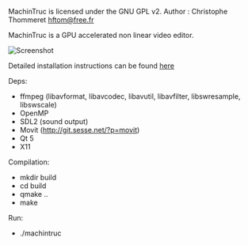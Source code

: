 MachinTruc is licensed under the GNU GPL v2.
Author : Christophe Thommeret <hftom@free.fr>

MachinTruc is a GPU accelerated non linear video editor.

![Screenshot](http://hftom.fr/machintruc-sshot.jpg)


Detailed installation instructions can be found [here](http://hftom.fr/forum/index.php)



Deps:
- ffmpeg (libavformat, libavcodec, libavutil, libavfilter, libswresample, libswscale)
- OpenMP
- SDL2 (sound output)
- Movit (http://git.sesse.net/?p=movit)
- Qt 5
- X11

Compilation:
- mkdir build
- cd build
- qmake ..
- make

Run:
- ./machintruc
